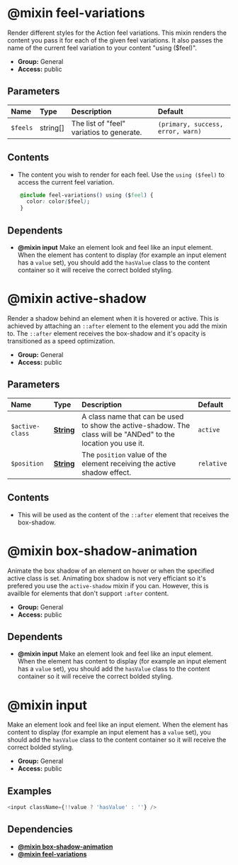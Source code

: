 <a id="general-mixin-feel-variations"></a>

# @mixin feel-variations

Render different styles for the Action feel variations.
This mixin renders the content you pass it for each of
the given feel variations. It also passes the name of
the current feel variation to your content "using ($feel)".

+ **Group:** General
+ **Access:** public

## Parameters

|Name|Type|Description|Default|
|:--|:--|:--|:--|
|`$feels`|string\[]|The list of "feel" variatios to generate.|`(primary, success, error, warn)`|

## Contents

+ The content you wish to render for each feel. Use the `using ($feel)` to access the current feel variation.

```css
    @include feel-variations() using ($feel) {
      color: color($feel);
    }
```

## Dependents

+ **@mixin input** Make an element look and feel like an input element.
  When the element has content to display (for example
  an input element has a `value` set), you should add the
  `hasValue` class to the content container so it
  will receive the correct bolded styling.

<a id="general-mixin-active-shadow"></a>

# @mixin active-shadow

Render a shadow behind an element
when it is hovered or active. This is
achieved by attaching an `::after` element
to the element you add the mixin to.
The `::after` element receives the box-shadow
and it's opacity is transitioned as a speed optimization.

+ **Group:** General
+ **Access:** public

## Parameters

|Name|Type|Description|Default|
|:--|:--|:--|:--|
|`$active-class`|**[String](https://sass-lang.com/documentation/values/strings)**|A class name that can be used to show the active-shadow. The class will be "ANDed" to the location you use it.|`active`|
|`$position`|**[String](https://sass-lang.com/documentation/values/strings)**|The `position` value of the element receiving the active shadow effect.|`relative`|

## Contents

+ This will be used as the content of the `::after` element that receives the box-shadow.

<a id="general-mixin-box-shadow-animation"></a>

# @mixin box-shadow-animation

Animate the box shadow of an element on hover or
when the specified active class is set. Animating
box shadow is not very efficiant so it's prefered
you use the `active-shadow` mixin if you can. However,
this is availble for elements that don't support
`:after` content.

+ **Group:** General
+ **Access:** public

## Dependents

+ **@mixin input** Make an element look and feel like an input element.
  When the element has content to display (for example
  an input element has a `value` set), you should add the
  `hasValue` class to the content container so it
  will receive the correct bolded styling.

<a id="general-mixin-input"></a>

# @mixin input

Make an element look and feel like an input element.
When the element has content to display (for example
an input element has a `value` set), you should add the
`hasValue` class to the content container so it
will receive the correct bolded styling.

+ **Group:** General
+ **Access:** public

## Examples

```javascript
<input className={!!value ? 'hasValue' : ''} />
```

## Dependencies

+ **[@mixin box-shadow-animation](#general-mixin-box-shadow-animation)**
+ **[@mixin feel-variations](#general-mixin-feel-variations)**


